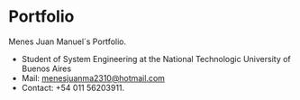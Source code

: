 # Portfolio
 Menes Juan Manuel´s Portfolio.
-  Student of System Engineering at the National Technologic University of Buenos Aires 
-  Mail: menesjuanma2310@hotmail.com
-  Contact: +54 011 56203911.

